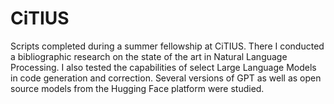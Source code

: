 # CiTIUS
Scripts completed during a summer fellowship at CiTIUS. There I conducted a bibliographic research on the state of the art in Natural Language Processing.
I also tested the capabilities of select Large Language Models in code generation and correction. Several
versions of GPT as well as open source models from the Hugging Face platform were studied.
